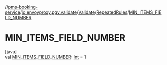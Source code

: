 //[pms-booking-service](../../../../index.md)/[io.envoyproxy.pgv.validate](../../index.md)/[Validate](../index.md)/[RepeatedRules](index.md)/[MIN_ITEMS_FIELD_NUMBER](-m-i-n_-i-t-e-m-s_-f-i-e-l-d_-n-u-m-b-e-r.md)

# MIN_ITEMS_FIELD_NUMBER

[java]\
val [MIN_ITEMS_FIELD_NUMBER](-m-i-n_-i-t-e-m-s_-f-i-e-l-d_-n-u-m-b-e-r.md): [Int](https://kotlinlang.org/api/core/kotlin-stdlib/kotlin/-int/index.html) = 1